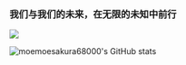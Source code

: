 ### 我们与我们的未来，在无限的未知中前行

![](https://i0.hdslb.com/bfs/article/4720bd45e45fb5fb5dd78c3e25acbf397c1fb1e2.jpg@942w_666h_progressive.jpg)
<!--
**MoeMoesakura68000/moemoesakura68000** is a ✨ _special_ ✨ repository because its `README.md` (this file) appears on your GitHub profile.

Here are some ideas to get you started:

- 🔭 I’m currently working on ...
- 🌱 I’m currently learning ...
- 👯 I’m looking to collaborate on ...
- 🤔 I’m looking for help with ...
- 💬 Ask me about ...
- 📫 How to reach me: ...
- 😄 Pronouns: ...
- ⚡ Fun fact: ...
-->






![moemoesakura68000's GitHub stats](https://github-readme-stats.vercel.app/api?username=moemoesakura68000&count_private=true&show_icons=true&theme=dracula)
